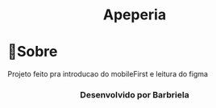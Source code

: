 <h1 align="center">
   Apeperia
</h1>

# 🔖Sobre
 Projeto feito pra introducao do mobileFirst e leitura do figma






<h3 align="center"> Desenvolvido por <b>Barbriela</h3>